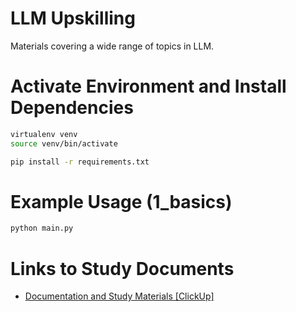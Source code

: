 # LLM Upskilling

Materials covering a wide range of topics in LLM.

# Activate Environment and Install Dependencies

```bash
virtualenv venv
source venv/bin/activate
```

```bash
pip install -r requirements.txt
```

# Example Usage (1_basics)

```bash
python main.py
```

# Links to Study Documents

-   [Documentation and Study Materials [ClickUp]](https://doc.clickup.com/9007106573/d/h/8cdv2gd-724/26501a3c91d321d)
